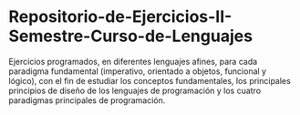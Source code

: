 # Repositorio-de-Ejercicios-II-Semestre-Curso-de-Lenguajes
Ejercicios programados, en diferentes lenguajes afines, para cada paradigma fundamental (imperativo, orientado a objetos, funcional y lógico), con el fin de estudiar los conceptos fundamentales, los principales principios de diseño de los lenguajes de programación y los cuatro paradigmas principales de programación.
